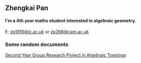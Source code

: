 ## Zhengkai Pan

#### I'm a 4th year maths student interested in algebraic geometry.

E: [zp1918@ic.ac.uk](mailto:zp1918@ic.ac.uk) or [zp268@cam.ac.uk](mailto:zp268@cam.ac.uk)

### Some random documents

[Second Year Group Research Project in Algebraic Topology](https://github.com/zkpan/zhengkaipan/files/7108164/M2R_Shared_Version.pdf)
